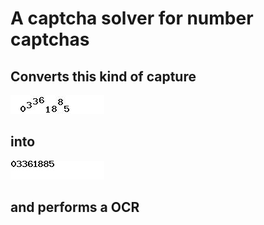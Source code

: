 # A captcha solver for number captchas

## Converts this kind of capture

![](https://github.com/hansalemaos/simplecaptchasolver/blob/main/captcha.jpg?raw=true)

## into

![](https://github.com/hansalemaos/simplecaptchasolver/blob/main/captcha2.jpg?raw=true)

## and performs a OCR

